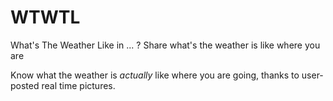 WTWTL
=====

What's The Weather Like in ... ? Share what's the weather is like where you are

Know what the weather is *actually* like where you are going, thanks to user-posted real time pictures.
